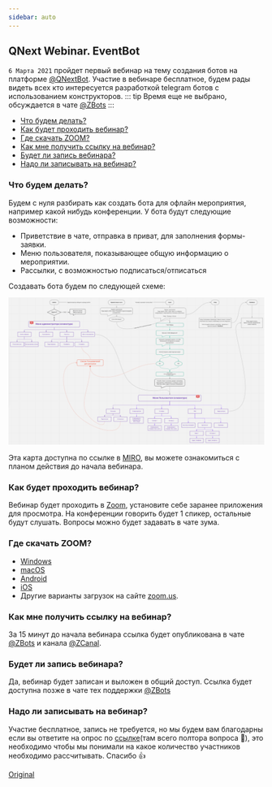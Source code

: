 ```yaml
---
sidebar: auto
---
```


## QNext Webinar. EventBot

`6 Марта 2021` пройдет первый вебинар на тему создания ботов на платформе [@QNextBot](http://t.me/qnextbot). Участие в вебинаре бесплатное, будем рады видеть всех кто интересуется разработкой telegram ботов с использованием конструкторов.
::: tip
Время еще не выбрано, обсуждается в чате [@ZBots](https://t.me/ZBots/88265)
:::
* [Что будем делать?](#что-будем-делать?)
* [Как будет проходить вебинар?](#как-будет-проходить-вебинар?)
* [Где скачать ZOOM?](#где-скачать-zoom?)
* [Как мне получить ссылку на вебинар?](#как-мне-получить-ссылку-на-вебинар?)
* [Будет ли запись вебинара?](#будет-ли-запись-вебинара?)
* [Надо ли записывать на вебинар?](#надо-ли-записывать-на-вебинар?)


### Что будем делать?

Будем с нуля разбирать как создать бота для офлайн мероприятия, например какой нибудь конференции. У бота будут следующие возможности:
* Приветствие в чате, отправка в приват, для заполнения формы-заявки.
* Меню пользователя, показывающее общую информацию о мероприятии.
* Рассылки, с возможностью подписаться/отписаться

Создавать бота будем по следующей схеме:

![](./1.png)

Эта карта доступна по ссылке в [MIRO](https://miro.com/app/board/o9J_leIadpY=/), вы можете ознакомиться с планом действия до начала вебинара. 
### Как будет проходить вебинар?

Вебинар будет проходить в [Zoom](https://zoom.us/), установите себе заранее приложения для просмотра. На конференции говорить будет 1 спикер, остальные будут слушать. Вопросы можно будет задавать в чате зума.
### Где скачать ZOOM?
* [Windows](https://zoom.us/client/latest/ZoomInstaller.exe)
* [macOS](https://zoom.us/client/latest/Zoom.pkg)
* [Android](https://play.google.com/store/apps/details?id=us.zoom.videomeetings)
* [iOS](https://apps.apple.com/ru/app/zoom-cloud-meetings/id546505307)
* Другие варианты загрузок на сайте [zoom.us](https://zoom.us/download#client_4meeting).
### Как мне получить ссылку на вебинар?

За 15 минут до начала вебинара ссылка будет опубликована в чате [@ZBots](http://t.me/ZBots) и канала [@ZCanal](https://t.me/ZCanal).
### Будет ли запись вебинара?

Да, вебинар будет записан и выложен в общий доступ. Ссылка будет доступна позже в чате тех поддержки [@ZBots](http://t.me/ZBots)
### Надо ли записывать на вебинар?

Участие бесплатное, запись не требуется, но мы будем вам благодарны если вы ответите на опрос по [ссылке](https://t.me/QNextSupportBot?start=webinar_event_bot)(там всего полтора вопроса 🙂), это необходимо чтобы мы понимали на какое количество участников необходимо рассчитывать. Спасибо 👍





[Original](https://telegra.ph/QNext-Webinar-EventBot-03-01)